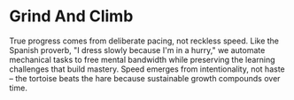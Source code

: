 # Grind And Climb

True progress comes from deliberate pacing, not reckless speed. Like the Spanish proverb, "I dress slowly because I'm in a hurry," we automate mechanical tasks to free mental bandwidth while preserving the learning challenges that build mastery. Speed emerges from intentionality, not haste – the tortoise beats the hare because sustainable growth compounds over time.
